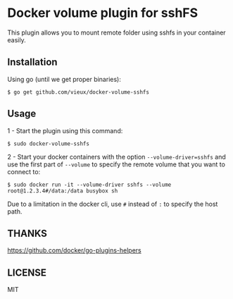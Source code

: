 # Docker volume plugin for sshFS

This plugin allows you to mount remote folder using sshfs in your container easily.

## Installation

Using go (until we get proper binaries):

```
$ go get github.com/vieux/docker-volume-sshfs
```

## Usage

1 - Start the plugin using this command:

```
$ sudo docker-volume-sshfs
```

2 - Start your docker containers with the option `--volume-driver=sshfs` and use the first part of `--volume` to specify the remote volume that you want to connect to:

```
$ sudo docker run -it --volume-driver sshfs --volume root@1.2.3.4#/data:/data busybox sh
```

Due to a limitation in the docker cli, use `#` instead of `:` to specify the host path.

## THANKS

https://github.com/docker/go-plugins-helpers

## LICENSE

MIT
